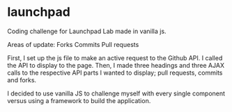 # launchpad
Coding challenge for Launchpad Lab made in vanilla js.

Areas of update:
Forks
Commits
Pull requests

First, I set up the js file to make an active request to the Github API. I called the API to display to the page. Then, I made three headings and three AJAX calls to the respective API parts I wanted to display; pull requests, commits and forks.

I decided to use vanilla JS to challenge myself with every single component versus using a framework to build the application.